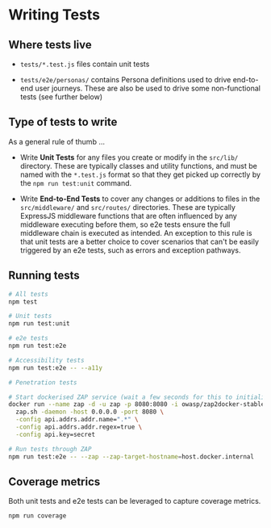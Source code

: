 # Writing Tests

## Where tests live

* `tests/*.test.js` files contain unit tests

* `tests/e2e/personas/` contains Persona definitions used to drive end-to-end user journeys. These are also be used to drive some non-functional tests (see further below)

## Type of tests to write

As a general rule of thumb ...

* Write **Unit Tests** for any files you create or modify in the `src/lib/` directory. These are typically classes and utility functions, and must be named with the `*.test.js` format so that they get picked up correctly by the `npm run test:unit` command.

* Write **End-to-End Tests** to cover any changes or additions to files in the `src/middleware/` and `src/routes/` directories. These are typically ExpressJS middleware functions that are often influenced by any middleware executing before them, so e2e tests ensure the full middleware chain is executed as intended. An exception to this rule is that unit tests are a better choice to cover scenarios that can't be easily triggered by an e2e tests, such as errors and exception pathways.

## Running tests

```bash
# All tests
npm test

# Unit tests
npm run test:unit
```

```bash
# e2e tests
npm run test:e2e
```

```bash
# Accessibility tests
npm run test:e2e -- --a11y
```

```bash
# Penetration tests

# Start dockerised ZAP service (wait a few seconds for this to initialise)
docker run --name zap -d -u zap -p 8080:8080 -i owasp/zap2docker-stable \
  zap.sh -daemon -host 0.0.0.0 -port 8080 \
  -config api.addrs.addr.name=".*" \
  -config api.addrs.addr.regex=true \
  -config api.key=secret

# Run tests through ZAP
npm run test:e2e -- --zap --zap-target-hostname=host.docker.internal
```

## Coverage metrics

Both unit tests and e2e tests can be leveraged to capture coverage metrics.

```bash
npm run coverage
```
